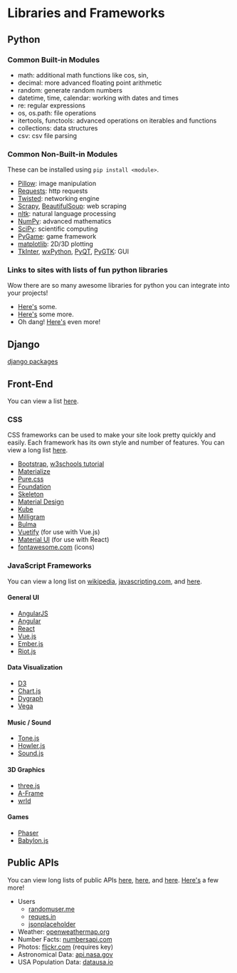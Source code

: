 


# Libraries and Frameworks


## Python


### Common Built-in Modules

- math: additional math functions like cos, sin, 
- decimal: more advanced floating point arithmetic
- random: generate random numbers
- datetime, time, calendar: working with dates and times
- re: regular expressions
- os, os.path: file operations
- itertools, functools: advanced operations on iterables and functions
- collections: data structures
- csv: csv file parsing


### Common Non-Built-in Modules

These can be installed using `pip install <module>`.

- [Pillow](https://python-pillow.org/): image manipulation
- [Requests](http://requests.readthedocs.io/en/master/): http requests
- [Twisted](http://twistedmatrix.com/trac/): networking engine
- [Scrapy](https://scrapy.org/), [BeautifulSoup](https://www.crummy.com/software/BeautifulSoup/): web scraping
- [nltk](http://www.nltk.org/): natural language processing
- [NumPy](http://www.numpy.org/): advanced mathematics
- [SciPy](https://www.scipy.org/): scientific computing
- [PyGame](http://www.pygame.org/news.html): game framework
- [matplotlib](http://matplotlib.org/): 2D/3D plotting
- [TkInter](https://wiki.python.org/moin/TkInter), [wxPython](https://www.wxpython.org/), [PyQT](https://sourceforge.net/projects/pyqt/), [PyGTK](https://wiki.python.org/moin/PyGtk): GUI

### Links to sites with lists of fun python libraries

Wow there are so many awesome libraries for python you can integrate into your projects!
- [Here's](https://pythontips.com/2013/07/30/20-python-libraries-you-cant-live-without/) some.
- [Here's](https://tryolabs.com/blog/2017/12/19/top-10-python-libraries-of-2017/) some more.
- Oh dang! [Here's](http://www.pythonforbeginners.com/api/list-of-python-apis) even more!

## Django

[django packages](https://djangopackages.org/)


## Front-End

You can view a list [here](https://www.keycdn.com/blog/front-end-frameworks/).

### CSS

CSS frameworks can be used to make your site look pretty quickly and easily. Each framework has its own style and number of features. You can view a long list [here](https://github.com/troxler/awesome-css-frameworks).

- [Bootstrap](http://getbootstrap.com/), [w3schools tutorial](https://www.w3schools.com/bootstrap4/default.asp)
- [Materialize](http://materializecss.com/)
- [Pure.css](https://purecss.io/)
- [Foundation](http://foundation.zurb.com/sites/docs/)
- [Skeleton](http://getskeleton.com/)
- [Material Design](https://material.io/guidelines/#)
- [Kube](https://imperavi.com/kube/)
- [Milligram](http://milligram.io/)
- [Bulma](http://bulma.io/)
- [Vuetify](https://vuetifyjs.com/) (for use with Vue.js)
- [Material UI](http://www.material-ui.com/#/) (for use with React)
- [fontawesome.com](https://fontawesome.com/) (icons)

### JavaScript Frameworks

You can view a long list on [wikipedia](https://en.wikipedia.org/wiki/List_of_JavaScript_libraries), [javascripting.com](https://www.javascripting.com/), and [here](https://github.com/collections/front-end-javascript-frameworks).

#### General UI

- [AngularJS](https://angularjs.org/)
- [Angular](https://angular.io/)
- [React](https://facebook.github.io/react/)
- [Vue.js](https://vuejs.org/)
- [Ember.js](https://www.emberjs.com/)
- [Riot.js](http://riotjs.com/)

#### Data Visualization

- [D3](https://d3js.org/)
- [Chart.js](http://www.chartjs.org/)
- [Dygraph](http://dygraphs.com/)
- [Vega](https://vega.github.io/vega/)


#### Music / Sound

- [Tone.js](https://tonejs.github.io/)
- [Howler.js](https://howlerjs.com/)
- [Sound.js](https://createjs.com/soundjs)


#### 3D Graphics

- [three.js](https://threejs.org/)
- [A-Frame](https://aframe.io/)
- [wrld](https://www.wrld3d.com/)

#### Games

- [Phaser](https://phaser.io/)
- [Babylon.js](http://www.babylonjs.com/)


## Public APIs

You can view long lists of public APIs [here](https://github.com/toddmotto/public-apis), [here](https://github.com/abhishekbanthia/Public-APIs), and [here](https://apilist.fun/). [Here's](http://www.pythonforbeginners.com/api/list-of-python-apis) a few more!

- Users
    - [randomuser.me](https://randomuser.me/documentation)
    - [reques.in](https://reqres.in/)
    - [jsonplaceholder](https://jsonplaceholder.typicode.com/)
- Weather: [openweathermap.org](http://openweathermap.org/api)
- Number Facts: [numbersapi.com](http://numbersapi.com/#42)
- Photos: [flickr.com](https://www.flickr.com/services/api/) (requires key)
- Astronomical Data: [api.nasa.gov](https://api.nasa.gov/#live_example)
- USA Population Data: [datausa.io](https://datausa.io/about/api/)
